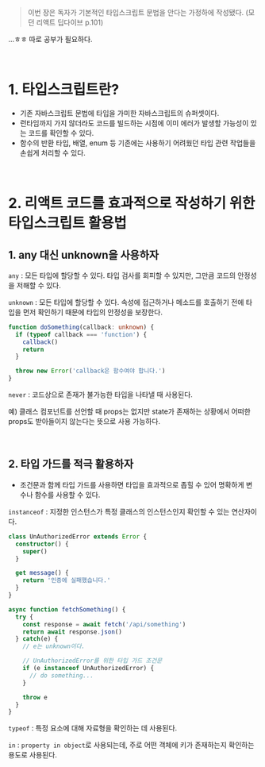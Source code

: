 > 이번 장은 독자가 기본적인 타입스크립트 문법을 안다는 가정하에 작성됐다. (모던 리액트 딥다이브 p.101)

...ㅎㅎ 따로 공부가 필요하다.

<br>

# 1. 타입스크립트란?
- 기존 자바스크립트 문법에 타입을 가미한 자바스크립트의 슈퍼셋이다.
- 런타임까지 가지 않더라도 코드를 빌드하는 시점에 이미 에러가 발생할 가능성이 있는 코드를 확인할 수 있다.
- 함수의 반환 타입, 배열, enum 등 기존에는 사용하기 어려웠던 타입 관련 작업들을 손쉽게 처리할 수 있다.

<br>

# 2. 리액트 코드를 효과적으로 작성하기 위한 타입스크립트 활용법
## 1. any 대신 unknown을 사용하자
`any` : 모든 타입에 할당할 수 있다. 타입 검사를 회피할 수 있지만, 그만큼 코드의 안정성을 저해할 수 있다.

`unknown` : 모든 타입에 할당할 수 있다. 속성에 접근하거나 메소드를 호출하기 전에 타입을 먼저 확인하기 때문에 타입의 안정성을 보장한다.
```typescript
function doSomething(callback: unknown) {
  if (typeof callback === 'function') {
    callback()
    return
  }

  throw new Error('callback은 함수여야 합니다.')
}
```
`never` : 코드상으로 존재가 불가능한 타입을 나타낼 때 사용된다.

예) 클래스 컴포넌트를 선언할 때 props는 없지만 state가 존재하는 상황에서 어떠한 props도 받아들이지 않는다는 뜻으로 사용 가능하다.

<br>

## 2. 타입 가드를 적극 활용하자
- 조건문과 함께 타입 가드를 사용하면 타입을 효과적으로 좁힐 수 있어 명확하게 변수나 함수를 사용할 수 있다.

`instanceof` : 지정한 인스턴스가 특정 클래스의 인스턴스인지 확인할 수 있는 연산자이다.
```typescript
class UnAuthorizedError extends Error {
  constructor() {
    super()
  }

  get message() {
    return '인증에 실패했습니다.'
  }
}

async function fetchSomething() {
  try {
    const response = await fetch('/api/something')
    return await response.json()
  } catch(e) {
    // e는 unknown이다.

    // UnAuthorizedError를 위한 타입 가드 조건문
    if (e instanceof UnAuthorizedError) {
      // do something...
    }

    throw e
  }
}
```
`typeof` : 특정 요소에 대해 자료형을 확인하는 데 사용된다.

`in` : `property in object`로 사용되는데, 주로 어떤 객체에 키가 존재하는지 확인하는 용도로 사용된다.
